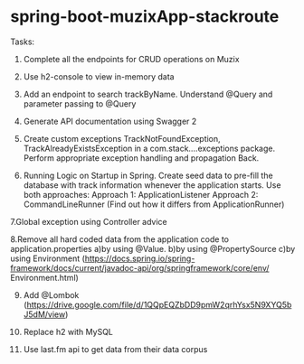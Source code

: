 # spring-boot-muzixApp-stackroute

Tasks:

1. Complete all the endpoints for CRUD operations on Muzix

2. Use h2-console to view in-memory data

3. Add an endpoint to search trackByName. Understand @Query and parameter passing to @Query

4. Generate API documentation using Swagger 2

5. Create custom exceptions TrackNotFoundException, TrackAlreadyExistsException in a com.stack....exceptions package. Perform appropriate exception handling and propagation Back.

6. Running Logic on Startup in Spring. Create seed data to pre-fill the database with track information whenever the application starts. Use both approaches:
Approach 1: ApplicationListener<ContextRefreshedEvent>
Approach 2: CommandLineRunner (Find out how it differs from ApplicationRunner)

7.Global exception using Controller advice

8.Remove all hard coded data from the application code to application.properties
a)by using @Value.
b)by using @PropertySource
c)by using Environment
(https://docs.spring.io/spring-framework/docs/current/javadoc-api/org/springframework/core/env/
Environment.html)

9) Add @Lombok
(https://drive.google.com/file/d/1QQpEQZbDD9pmW2qrhYsx5N9XYQ5bJ5dM/view)

10) Replace h2 with MySQL

11) Use last.fm api to get data from their data corpus
